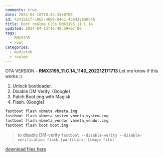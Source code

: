 ```yaml
---
comments: true
date: 2024-04-10T10:42:33+0700
id: 4241561f-c865-4888-8461-43e4298a0b4b
title: Root realme C25s RMX3195_11.C.14
updated: 2024-04-13T16:48:59+07:00
tags:
  - RMX3195
  - root
categories:
  - mediatek
  - realme
---
```




OTA VERSION - **RMX3195_11.C.14_1140_202212171713**
Let me know if this works :)

1. Unlock bootloader.
2. Disable DM Verity. (Google)
3. Patch Boot.img with Magisk
4. Flash. (Google)

```bash
fastboot flash vbmeta vbmeta.img
fastboot flash vbmeta_system vbmeta_system.img
fastboot flash vbmeta_vendor vbmeta_vendor.img
fastboot flash boot boot.img
```

> to disable DM-verify `fastboot --disable-verity --disable-verification flash [partition] [image file]`

[download files here](https://github.com/dimaslanjaka/android-engineer/tree/master/realme-c25s/twrp/C.14)